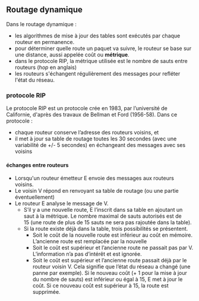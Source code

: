 ## Routage dynamique

Dans le routage dynamique :
* les algorithmes de mise à jour des tables sont exécutés par chaque routeur en permanence. 
* pour déterminer quelle route un paquet va suivre, le routeur se base sur une distance, aussi appelée coût ou **métrique**.
* dans le protocole RIP, la métrique utilisée est le nombre de sauts entre routeurs (*hop* en anglais)
* les routeurs s'échangent régulièrement des messages pour refléter l'état du réseau. 


### protocole RIP

Le protocole  RIP est un protocole crée en 1983, par l’université de Californie, d'après des travaux de Bellman et Ford (1956-58). 
Dans ce protocole :  
* chaque routeur conserve l’adresse des routeurs voisins, et 
* il met à jour sa table de routage toutes les 30 secondes (avec une variabilité de +/- 5 secondes) en échangeant des messages avec ses voisins
    
 #### échanges entre routeurs
 * Lorsqu'un routeur émetteur E envoie des messages aux routeurs voisins.
 * Le voisin V répond en renvoyant sa table de routage (ou une partie éventuellement)
 * Le routeur E analyse le message de V.
     * S’il y a une nouvelle route, E l’inscrit dans sa table en ajoutant un saut à la métrique. Le nombre maximal de sauts autorisés est de 15 (une route de plus de 15 sauts ne sera pas rajoutée dans la table).
     * Si la route existe déjà dans la table, trois possibilités se présentent.
          * Soit le coût de la nouvelle route est inférieur au coût en mémoire. L’ancienne route est remplacée par la nouvelle
          * Soit le coût est supérieur et l’ancienne route ne passait pas par V. L’information n’a pas d’intérêt et est ignorée.
          * Soit le coût est supérieur et l’ancienne route passait déjà par le routeur voisin V. Cela signifie que l’état du réseau a changé (une panne par exemple). Si le nouveau coût (+ 1 pour la mise à jour du nombre de sauts) est inférieur ou égal à 15, E met à jour le coût. Si ce nouveau coût est supérieur à 15, la route est supprimée.
